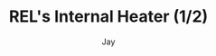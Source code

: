 ---
media: "images/rounds/round_3/rel_heater_1.png"
media_type: image
title: REL's Internal Heater (1/2)
author: [Jay]
desc: Expedition cyborgs were equipped with internal emergency heaters, for use in extending the lives of freezing crewmembers. NT didn't manage to work out all the technical bugs though...
---
